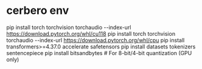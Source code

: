 # cerbero env
pip install torch torchvision torchaudio --index-url https://download.pytorch.org/whl/cu118
pip install torch torchvision torchaudio --index-url https://download.pytorch.org/whl/cpu
pip install transformers>=4.37.0 accelerate safetensors
pip install datasets tokenizers sentencepiece
pip install bitsandbytes  # For 8-bit/4-bit quantization (GPU only)
